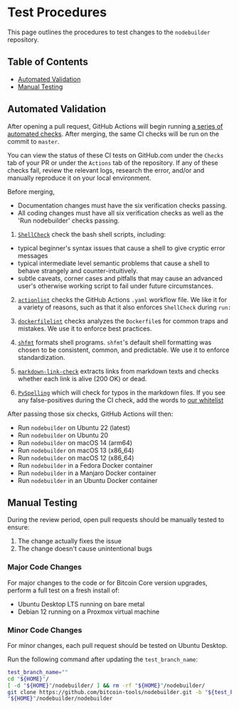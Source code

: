 # Test Procedures

This page outlines the procedures to test changes to the `nodebuilder` repository.

## Table of Contents
- [Automated Validation](#automated-validation)
- [Manual Testing](#manual-testing)

## Automated Validation

After opening a pull request, GitHub Actions will begin running [a series of automated checks](https://github.com/bitcoin-tools/nodebuilder/actions/workflows/bash_validation_ci.yaml). After merging, the same CI checks will be run on the commit to `master`.

You can view the status of these CI tests on GitHub.com under the `Checks` tab of your PR or under the `Actions` tab of the repository. If any of these checks fail, review the relevant logs, research the error, and/or and manually reproduce it on your local environment.

Before merging,
- Documentation changes must have the six verification checks passing.
- All coding changes must have all six verification checks as well as the 'Run nodebuilder' checks passing.

1. [`ShellCheck`](https://shellcheck.net/) check the bash shell scripts, including:
  - typical beginner's syntax issues that cause a shell to give cryptic error messages
  - typical intermediate level semantic problems that cause a shell to behave strangely and counter-intuitively.
  - subtle caveats, corner cases and pitfalls that may cause an advanced user's otherwise working script to fail under future circumstances.

2. [`actionlint`](https://github.com/rhysd/actionlint) checks the GitHub Actions `.yaml` workflow file. We like it for a variety of reasons, such as that it also enforces `ShellCheck` during `run:`

3. [`dockerfilelint`](https://github.com/replicatedhq/dockerfilelint) checks analyzes the `Dockerfile`s for common traps and mistakes. We use it to enforce best practices.

4. [`shfmt`](https://github.com/mvdan/sh) formats shell programs. `shfmt`'s default shell formatting was chosen to be consistent, common, and predictable. We use it to enforce standardization.

5. [`markdown-link-check`](https://github.com/tcort/markdown-link-check) extracts links from markdown texts and checks whether each link is alive (200 OK) or dead.

6. [`PySpelling`](https://facelessuser.github.io/pyspelling/) which will check for typos in the markdown files. If you see any false-positives during the CI check, add the words to [our whitelist](../data/pyspelling.wordlist.txt)

After passing those six checks, GitHub Actions will then:
- Run `nodebuilder` on Ubuntu 22 (latest)
- Run `nodebuilder` on Ubuntu 20
- Run `nodebuilder` on macOS 14 (arm64)
- Run `nodebuilder` on macOS 13 (x86_64)
- Run `nodebuilder` on macOS 12 (x86_64)
- Run `nodebuilder` in a Fedora Docker container
- Run `nodebuilder` in a Manjaro Docker container
- Run `nodebuilder` in an Ubuntu Docker container

## Manual Testing

During the review period, open pull requests should be manually tested to ensure:
1. The change actually fixes the issue
2. The change doesn't cause unintentional bugs

### Major Code Changes

For major changes to the code or for Bitcoin Core version upgrades, perform a full test on a fresh install of:
- Ubuntu Desktop LTS running on bare metal
- Debian 12 running on a Proxmox virtual machine

### Minor Code Changes

For minor changes, each pull request should be tested on Ubuntu Desktop.

Run the following command after updating the `test_branch_name`:
```bash
test_branch_name=""
cd "${HOME}"/
[ -d "${HOME}"/nodebuilder/ ] && rm -rf "${HOME}"/nodebuilder/
git clone https://github.com/bitcoin-tools/nodebuilder.git -b "${test_branch_name}"
"${HOME}"/nodebuilder/nodebuilder
```

